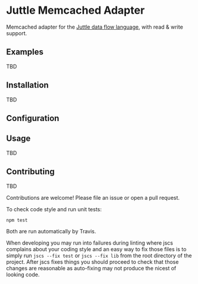 # Juttle Memcached Adapter


Memcached adapter for the [Juttle data flow
language](https://github.com/juttle/juttle), with read & write support.

## Examples

TBD

## Installation

TBD

## Configuration


## Usage

TBD

## Contributing

TBD

Contributions are welcome! Please file an issue or open a pull request.

To check code style and run unit tests:
```
npm test
```

Both are run automatically by Travis.

When developing you may run into failures during linting where jscs complains
about your coding style and an easy way to fix those files is to simply run
`jscs --fix test` or `jscs --fix lib` from the root directory of the project.
After jscs fixes things you should proceed to check that those changes are
reasonable as auto-fixing may not produce the nicest of looking code.
